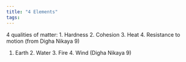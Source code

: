```yaml
---
title: "4 Elements"
tags: 
---
```

4 qualities of matter: 1. Hardness 2. Cohesion 3. Heat 4. Resistance to motion (from Digha Nikaya 9)
1. Earth 2. Water 3. Fire 4. Wind (Digha Nikaya 9)